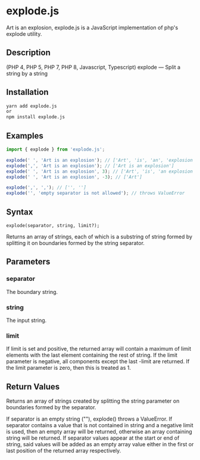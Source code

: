 # explode.js

Art is an explosion, explode.js is a JavaScript implementation of php's explode utility.

## Description

(PHP 4, PHP 5, PHP 7, PHP 8, Javascript, Typescript)
explode — Split a string by a string

## Installation

```bash
yarn add explode.js
or
npm install explode.js
```

## Examples

```ts
import { explode } from 'explode.js';

explode(' ', 'Art is an explosion'); // ['Art', 'is', 'an', 'explosion']
explode(',', 'Art is an explosion'); // ['Art is an explosion']
explode(' ', 'Art is an explosion', 3); // ['Art', 'is', 'an explosion']
explode(' ', 'Art is an explosion', -3); // ['Art']

explode(',', ','); // ['', '']
explode('', 'empty separator is not allowed'); // throws ValueError
```

## Syntax

```text
explode(separator, string, limit?);
```

Returns an array of strings, each of which is a substring of string formed by splitting it on boundaries formed by the string separator.

## Parameters

### separator

The boundary string.

### string

The input string.

### limit

If limit is set and positive, the returned array will contain a maximum of limit elements with the last element containing the rest of string.
If the limit parameter is negative, all components except the last -limit are returned.
If the limit parameter is zero, then this is treated as 1.

## Return Values

Returns an array of strings created by splitting the string parameter on boundaries formed by the separator.

If separator is an empty string (""), explode() throws a ValueError. If separator contains a value that is not contained in string and a negative limit is used, then an empty array will be returned, otherwise an array containing string will be returned. If separator values appear at the start or end of string, said values will be added as an empty array value either in the first or last position of the returned array respectively.
